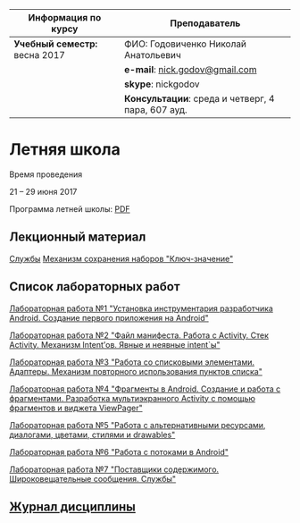 |Информация по курсу | Преподаватель
|--|--|
|**Учебный семестр:** весна 2017|ФИО: Годовиченко Николай Анатольевич
| |**e-mail**: nick.godov@gmail.com
| |**skype**: nickgodov
| |**Консультации**: среда и четверг, 4 пара, 607 ауд.

# Летняя школа

Время проведения

21 &ndash; 29 июня 2017

Программа летней школы: [PDF](summer_school_schedule.pdf)


## Лекционный материал

[Службы](https://nick-onpu.gitbooks.io/mobile-devices-programming/content/sluzhbi.html)
[Механизм сохранения наборов "Ключ-значение"](https://nick-onpu.gitbooks.io/mobile-devices-programming/content/preferences.html)

## Список лабораторных работ

[Лабораторная работа №1 "Установка инструментария разработчика Android. Создание первого приложения на Android"](https://goo.gl/kr43Fv)

[Лабораторная работа №2 "Файл манифеста. Работа с Activity. Стек Activity. Механизм Intent’ов. Явные и неявные intent\`ы"](https://goo.gl/9fsHpC)

[Лабораторная работа №3 "Работа со списковыми элементами. Адаптеры. Механизм повторного использования пунктов списка"](https://goo.gl/qRmfpQ)

[Лабораторная работа №4 "Фрагменты в Android. Создание и работа с фрагментами. Разработка мультиэкранного Activity с помощью фрагментов и виджета ViewPager"](https://goo.gl/rohxup)

[Лабораторная работа №5 "Работа с альтернативными ресурсами, диалогами, цветами, стилями и drawables"](https://goo.gl/JlQBoV)

[Лабораторная работа №6 "Работа с потоками в Android"](https://goo.gl/wGtmrt)

[Лабораторная работа №7 "Поставщики содержимого. Широковещательные сообщения. Службы"](https://goo.gl/glYECI)

## [Журнал дисциплины](https://goo.gl/dXqTXC)
